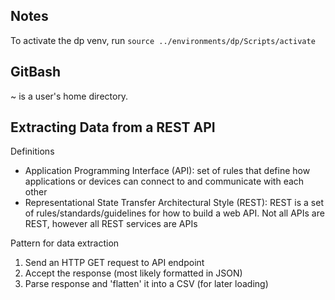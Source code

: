 ## Notes
To activate the dp venv, run `source ../environments/dp/Scripts/activate`

## GitBash
~ is a user's home directory.  

## Extracting Data from a REST API
Definitions
- Application Programming Interface (API): set of rules that define how applications or devices can connect to and communicate with each other
- Representational State Transfer Architectural Style (REST): REST is a set of rules/standards/guidelines for how to build a web API.  Not all APIs are REST, however all REST services are APIs

Pattern for data extraction
1. Send an HTTP GET request to API endpoint
2. Accept the response (most likely formatted in JSON)
3. Parse response and 'flatten' it into a CSV (for later loading)
